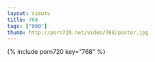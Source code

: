 ```yaml
--- 
layout: sieutv
title: 768
tags: ["000"]
thumb: http://porn720.net/video/768/poster.jpg
---
```

{% include porn720 key="768" %} 
